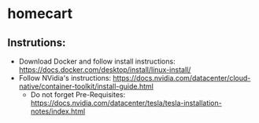 # homecart
## Instrutions:
* Download Docker and follow install instructions: https://docs.docker.com/desktop/install/linux-install/
* Follow NVidia's instructions: https://docs.nvidia.com/datacenter/cloud-native/container-toolkit/install-guide.html
  * Do not forget Pre-Requisites: https://docs.nvidia.com/datacenter/tesla/tesla-installation-notes/index.html
